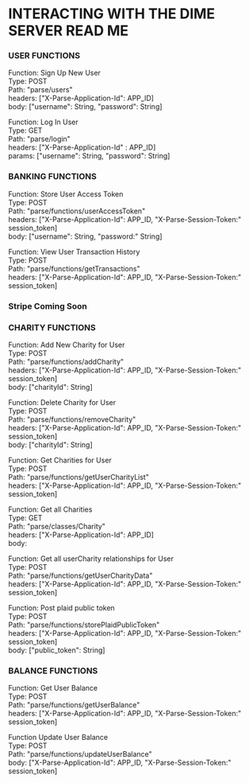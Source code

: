 # INTERACTING WITH THE DIME SERVER READ ME

### USER FUNCTIONS
Function: Sign Up New User <br>
Type: POST <br>
Path: "parse/users" <br>
headers: ["X-Parse-Application-Id": APP_ID] <br>
body: ["username": String, "password": String] <br>


Function: Log In User <br>
Type: GET <br>
Path: "parse/login" <br>
headers: ["X-Parse-Application-Id" : APP_ID] <br>
params: ["username": String, "password": String] <br>


### BANKING FUNCTIONS
Function: Store User Access Token <br>
Type: POST <br>
Path: "parse/functions/userAccessToken" <br>
headers: ["X-Parse-Application-Id": APP_ID, "X-Parse-Session-Token:" session_token] <br>
body: ["username": String, "password:" String] <br>

Function: View User Transaction History <br>
Type: POST <br>
Path: "parse/functions/getTransactions" <br>
headers: ["X-Parse-Application-Id": APP_ID, "X-Parse-Session-Token:" session_token] <br>

### Stripe Coming Soon


### CHARITY FUNCTIONS
Function: Add New Charity for User <br>
Type: POST <br>
Path: "parse/functions/addCharity" <br>
headers: ["X-Parse-Application-Id": APP_ID, "X-Parse-Session-Token:" session_token] <br>
body: ["charityId": String] <br>

Function: Delete Charity for User <br>
Type: POST <br>
Path: "parse/functions/removeCharity" <br>
headers: ["X-Parse-Application-Id": APP_ID, "X-Parse-Session-Token:" session_token] <br>
body: ["charityId": String] <br>

Function: Get Charities for User <br>
Type: POST <br>
Path: "parse/functions/getUserCharityList" <br>
headers: ["X-Parse-Application-Id": APP_ID, "X-Parse-Session-Token:" session_token] <br>

Function: Get all Charities <br>
Type: GET <br>
Path: "parse/classes/Charity" <br>
headers: ["X-Parse-Application-Id": APP_ID] <br>
body: <br>

Function: Get all userCharity relationships for User <br>
Type: POST <br>
Path: "parse/functions/getUserCharityData" <br>
headers: ["X-Parse-Application-Id": APP_ID, "X-Parse-Session-Token:" session_token] <br>

Function: Post plaid public token <br>
Type: POST <br>
Path: "parse/functions/storePlaidPublicToken" <br>
headers: ["X-Parse-Application-Id": APP_ID, "X-Parse-Session-Token:" session_token] <br>
body: ["public_token": String] <br>


### BALANCE FUNCTIONS
Function: Get User Balance <br>
Type: POST <br>
Path: "parse/functions/getUserBalance" <br>
headers: ["X-Parse-Application-Id": APP_ID, "X-Parse-Session-Token:" session_token] <br>

Function Update User Balance <br>
Type: POST <br>
Path: "parse/functions/updateUserBalance" <br>
body: ["X-Parse-Application-Id": APP_ID, "X-Parse-Session-Token:" session_token] <br>
